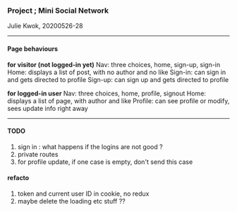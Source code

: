 ### Project ; Mini Social Network

Julie Kwok, 20200526-28

* * *
#### Page behaviours

**for visitor (not logged-in yet)**
Nav: three choices, home, sign-up, sign-in
Home: displays a list of post, with no author and no like
Sign-in: can sign in and gets directed to profile
Sign-up: can sign up and gets directed to profile

**for logged-in user**
Nav: three choices, home, profile, signout
Home: displays a list of page, with author and like
Profile: can see profile or modify, sees update info right away


* * *
#### TODO
1. sign in : what happens if the logins are not good ?
2. private routes
3. for profile update, if one case is empty, don't send this case

#### refacto
1. token and current user ID in cookie, no redux
2. maybe delete the loading etc stuff ??